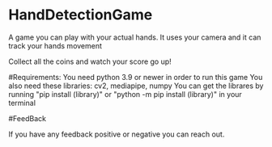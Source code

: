 # HandDetectionGame
A game you can play with your actual hands.
It uses your camera and it can track your hands movement

Collect all the coins and watch your score go up!

#Requirements:
You need python 3.9 or newer in order to run this game
You also need these libraries: cv2, mediapipe, numpy
You can get the librares by running "pip install (library)" or "python -m pip install (library)" in your terminal

#FeedBack

If you have any feedback positive or negative you can reach out.
